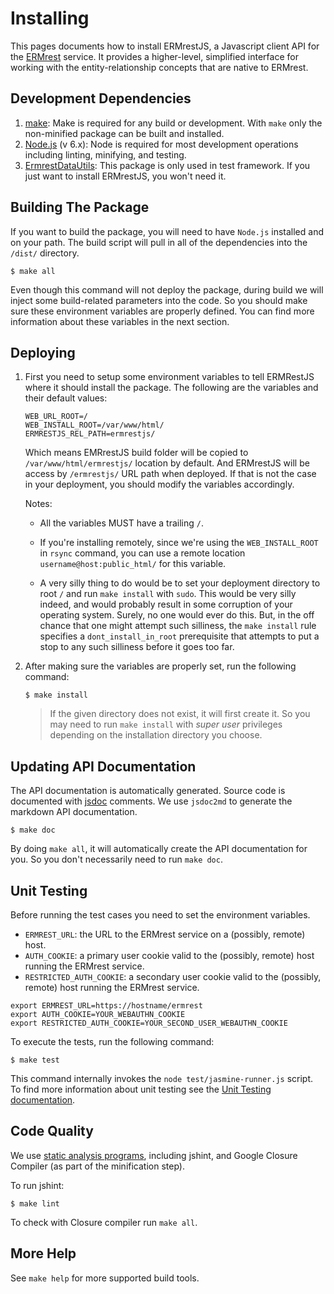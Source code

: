 # Installing

This pages documents how to install ERMrestJS, a Javascript client API for the
[ERMrest](http://github.com/informatics-isi-edu/ermrest/) service. It provides a higher-level, simplified interface for working with the entity-relationship concepts that are native to ERMrest.

## Development Dependencies

1. [make](https://en.wikipedia.org/wiki/Makefile): Make is required for any build or development. With `make` only the non-minified package can be built and installed.
2. [Node.js](https://www.nodejs.org) (v 6.x): Node is required for most development operations including linting, minifying, and testing.
3. [ErmrestDataUtils](https://github.com/informatics-isi-edu/ermrestdatautils): This package is only used in test framework. If you just want to install ERMrestJS, you won't need it.


## Building The Package

If you want to build the package, you will need to have `Node.js` installed and on your path. The build script will pull in all of the
dependencies into the `/dist/` directory.

```
$ make all
```

Even though this command will not deploy the package, during build we will inject some build-related parameters into the code. So you should make sure these environment variables are properly defined. You can find more information about these variables in the next section.


## Deploying


1. First you need to setup some environment variables to tell ERMRestJS where it should install the package. The following are the variables and their default values:

    ```
    WEB_URL_ROOT=/
    WEB_INSTALL_ROOT=/var/www/html/
    ERMRESTJS_REL_PATH=ermrestjs/
    ```
    Which means EMRrestJS build folder will be copied to `/var/www/html/ermrestjs/` location by default. And ERMrestJS will be access by `/ermrestjs/` URL path when deployed. If that is not the case in your deployment, you should modify the variables accordingly.

    Notes:
    - All the variables MUST have a trailing `/`.

    - If you're installing remotely, since we're using the `WEB_INSTALL_ROOT` in `rsync` command, you can use a remote location `username@host:public_html/` for this variable.

    - A very silly thing to do would be to set your deployment directory to root `/` and run `make install` with `sudo`. This would be very silly indeed, and would probably result in some corruption of your operating system. Surely, no one would ever do this. But, in the off chance that one might attempt such silliness, the `make install` rule specifies a `dont_install_in_root` prerequisite that attempts to put a stop to any such silliness before it goes too far.

2. After making sure the variables are properly set, run the following command:

    ```
    $ make install
    ```

    > If the given directory does not exist, it will first create it. So you may need to run `make install` with _super user_ privileges depending on the installation directory you choose.




## Updating API Documentation

The API documentation is automatically generated. Source code is documented with
[jsdoc](http://usejsdoc.org/) comments. We use `jsdoc2md` to generate the
markdown API documentation.

```
$ make doc
```

By doing `make all`, it will automatically create the API documentation for you.
So you don't necessarily need to run `make doc`.

## Unit Testing

Before running the test cases you need to set the environment variables.
- `ERMREST_URL`: the URL to the ERMrest service on a (possibly, remote) host.
- `AUTH_COOKIE`: a primary user cookie valid to the (possibly, remote) host running the ERMrest service.
- `RESTRICTED_AUTH_COOKIE`: a secondary user cookie valid to the (possibly, remote) host running the ERMrest service.

```
export ERMREST_URL=https://hostname/ermrest
export AUTH_COOKIE=YOUR_WEBAUTHN_COOKIE
export RESTRICTED_AUTH_COOKIE=YOUR_SECOND_USER_WEBAUTHN_COOKIE
```

To execute the tests, run the following command:

```
$ make test
```

This command internally invokes the `node test/jasmine-runner.js` script. To find more information about unit testing see the [Unit Testing documentation](../dev-docs/unit-test.md).

## Code Quality

We use [static analysis programs](https://en.wikipedia.org/wiki/Static_program_analysis),
including jshint, and Google Closure Compiler (as part of the minification
step).

To run jshint:
```
$ make lint
```

To check with Closure compiler run `make all`.

## More Help

See `make help` for more supported build tools.
